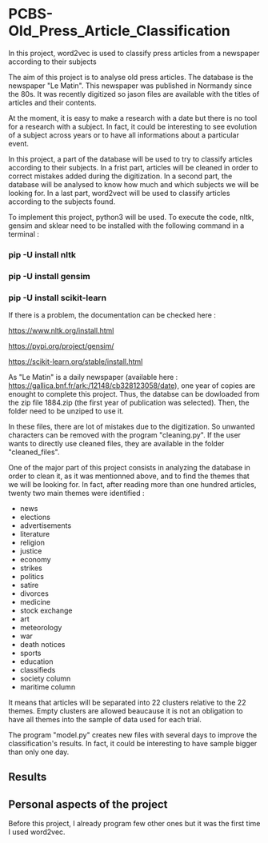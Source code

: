 # PCBS-Old_Press_Article_Classification
In this project, word2vec is used to classify press articles from a newspaper according to their subjects

The aim of this project is to analyse old press articles. The database is the newspaper "Le Matin". This newspaper was published in Normandy since the 80s. It was recently digitized so jason files are available with the titles of articles and their contents. 

At the moment, it is easy to make a research with a date but there is no tool for a research with a subject. In fact, it could be interesting to see evolution of a subject across years or to have all informations about a particular event.

In this project, a part of the database will be used to try to classify articles according to their subjects. In a frist part, articles will be cleaned in order to correct mistakes added during the digitization. In a second part, the database will be analysed to know how much and which subjects we will be looking for. In a last part, word2vect will be used to classify articles according to the subjects found. 

To implement this project, python3 will be used. To execute the code, nltk, gensim and sklear need to be installed with the following command in a terminal :
### pip -U install nltk
### pip -U install gensim
### pip -U install scikit-learn
If there is a problem, the documentation can be checked here :

https://www.nltk.org/install.html

https://pypi.org/project/gensim/

https://scikit-learn.org/stable/install.html

As "Le Matin" is a daily newspaper (available here : https://gallica.bnf.fr/ark:/12148/cb328123058/date), one year of copies are enought to complete this project. Thus, the databse can be dowloaded from the zip file 1884.zip (the first year of publication was selected). Then, the folder need to be unziped to use it.

In these files, there are lot of mistakes due to the digitization. So unwanted characters can be removed with the program "cleaning.py". If the user wants to directly use cleaned files, they are available in the folder "cleaned_files". 

One of the major part of this project consists in analyzing the database in order to clean it, as it was mentionned above, and to find the themes that we will be looking for. In fact, after reading more than one hundred articles, twenty two main themes were identified : 
- news
- elections
- advertisements
- literature
- religion
- justice
- economy
- strikes
- politics
- satire
- divorces
- medicine
- stock exchange
- art
- meteorology
- war
- death notices
- sports
- education
- classifieds
- society column
- maritime column

It means that articles will be separated into 22 clusters relative to the 22 themes. Empty clusters are allowed beaucause it is not an obligation to have all themes into the sample of data used for each trial. 

The program "model.py" creates new files with several days to improve the classification's results. In fact, it could be interesting to have sample bigger than only one day. 

## Results

## Personal aspects of the project
Before this project, I already program few other ones but it was the first time I used word2vec.
